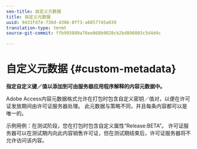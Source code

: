 ```yaml
---
seo-title: 自定义元数据
title: 自定义元数据
uuid: 9433fd74-730d-4306-8ff3-a6857745a039
translation-type: tm+mt
source-git-commit: ffb993889a78ee068b9028cb2bd896003c5d4d4c

---
```



# 自定义元数据 {#custom-metadata}

**指定自定义键／值以添加到可由服务器应用程序解释的内容元数据中。**

Adobe Access内容元数据格式允许在打包时包含自定义密钥／值对，以便在许可证发放期间由许可证服务器处理。 此元数据与策略不同，并且每条内容都可以是唯一的。

示例用例：在测试阶段，您在打包时包含自定义属性“Release:BETA”。 许可证服务器可以在测试期内向此内容销售许可证，但在测试期结束后，许可证服务器将不允许访问该内容。
